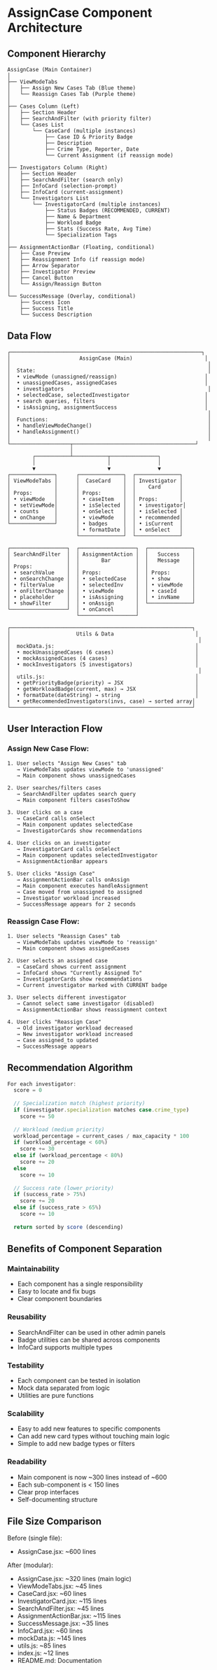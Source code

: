 # AssignCase Component Architecture

## Component Hierarchy

```
AssignCase (Main Container)
│
├── ViewModeTabs
│   ├── Assign New Cases Tab (Blue theme)
│   └── Reassign Cases Tab (Purple theme)
│
├── Cases Column (Left)
│   ├── Section Header
│   ├── SearchAndFilter (with priority filter)
│   └── Cases List
│       └── CaseCard (multiple instances)
│           ├── Case ID & Priority Badge
│           ├── Description
│           ├── Crime Type, Reporter, Date
│           └── Current Assignment (if reassign mode)
│
├── Investigators Column (Right)
│   ├── Section Header
│   ├── SearchAndFilter (search only)
│   ├── InfoCard (selection-prompt)
│   ├── InfoCard (current-assignment)
│   └── Investigators List
│       └── InvestigatorCard (multiple instances)
│           ├── Status Badges (RECOMMENDED, CURRENT)
│           ├── Name & Department
│           ├── Workload Badge
│           ├── Stats (Success Rate, Avg Time)
│           └── Specialization Tags
│
├── AssignmentActionBar (Floating, conditional)
│   ├── Case Preview
│   ├── Reassignment Info (if reassign mode)
│   ├── Arrow Separator
│   ├── Investigator Preview
│   ├── Cancel Button
│   └── Assign/Reassign Button
│
└── SuccessMessage (Overlay, conditional)
    ├── Success Icon
    ├── Success Title
    └── Success Description
```

## Data Flow

```
┌─────────────────────────────────────────────────────────────┐
│                      AssignCase (Main)                       │
│                                                               │
│  State:                                                       │
│  • viewMode (unassigned/reassign)                            │
│  • unassignedCases, assignedCases                            │
│  • investigators                                              │
│  • selectedCase, selectedInvestigator                        │
│  • search queries, filters                                   │
│  • isAssigning, assignmentSuccess                            │
│                                                               │
│  Functions:                                                   │
│  • handleViewModeChange()                                     │
│  • handleAssignment()                                         │
│                                                               │
└───────────────────┬───────────────────────────────────────┘
                    │
        ┌───────────┴───────────┬───────────────┐
        │                       │               │
        ▼                       ▼               ▼
┌──────────────┐      ┌──────────────┐  ┌──────────────┐
│ ViewModeTabs │      │  CaseCard    │  │ Investigator │
│              │      │              │  │    Card      │
│ Props:       │      │ Props:       │  │              │
│ • viewMode   │      │ • caseItem   │  │ Props:       │
│ • setViewMode│      │ • isSelected │  │ • investigator│
│ • counts     │      │ • onSelect   │  │ • isSelected │
│ • onChange   │      │ • viewMode   │  │ • recommended│
└──────────────┘      │ • badges     │  │ • isCurrent  │
                      │ • formatDate │  │ • onSelect   │
                      └──────────────┘  └──────────────┘

┌──────────────────┐  ┌──────────────────┐  ┌──────────────┐
│ SearchAndFilter  │  │ AssignmentAction │  │   Success    │
│                  │  │       Bar        │  │   Message    │
│ Props:           │  │                  │  │              │
│ • searchValue    │  │ Props:           │  │ Props:       │
│ • onSearchChange │  │ • selectedCase   │  │ • show       │
│ • filterValue    │  │ • selectedInv    │  │ • viewMode   │
│ • onFilterChange │  │ • viewMode       │  │ • caseId     │
│ • placeholder    │  │ • isAssigning    │  │ • invName    │
│ • showFilter     │  │ • onAssign       │  └──────────────┘
└──────────────────┘  │ • onCancel       │
                      └──────────────────┘

┌──────────────────────────────────────────────────────────┐
│                     Utils & Data                          │
│                                                            │
│  mockData.js:                                             │
│  • mockUnassignedCases (6 cases)                          │
│  • mockAssignedCases (4 cases)                            │
│  • mockInvestigators (5 investigators)                    │
│                                                            │
│  utils.js:                                                │
│  • getPriorityBadge(priority) → JSX                       │
│  • getWorkloadBadge(current, max) → JSX                   │
│  • formatDate(dateString) → string                        │
│  • getRecommendedInvestigators(invs, case) → sorted array│
└──────────────────────────────────────────────────────────┘
```

## User Interaction Flow

### Assign New Case Flow:
```
1. User selects "Assign New Cases" tab
   → ViewModeTabs updates viewMode to 'unassigned'
   → Main component shows unassignedCases

2. User searches/filters cases
   → SearchAndFilter updates search query
   → Main component filters casesToShow

3. User clicks on a case
   → CaseCard calls onSelect
   → Main component updates selectedCase
   → InvestigatorCards show recommendations

4. User clicks on an investigator
   → InvestigatorCard calls onSelect
   → Main component updates selectedInvestigator
   → AssignmentActionBar appears

5. User clicks "Assign Case"
   → AssignmentActionBar calls onAssign
   → Main component executes handleAssignment
   → Case moved from unassigned to assigned
   → Investigator workload increased
   → SuccessMessage appears for 2 seconds
```

### Reassign Case Flow:
```
1. User selects "Reassign Cases" tab
   → ViewModeTabs updates viewMode to 'reassign'
   → Main component shows assignedCases

2. User selects an assigned case
   → CaseCard shows current assignment
   → InfoCard shows "Currently Assigned To"
   → InvestigatorCards show recommendations
   → Current investigator marked with CURRENT badge

3. User selects different investigator
   → Cannot select same investigator (disabled)
   → AssignmentActionBar shows reassignment context

4. User clicks "Reassign Case"
   → Old investigator workload decreased
   → New investigator workload increased
   → Case assigned_to updated
   → SuccessMessage appears
```

## Recommendation Algorithm

```javascript
For each investigator:
  score = 0
  
  // Specialization match (highest priority)
  if (investigator.specialization matches case.crime_type)
    score += 50
  
  // Workload (medium priority)
  workload_percentage = current_cases / max_capacity * 100
  if (workload_percentage < 60%)
    score += 30
  else if (workload_percentage < 80%)
    score += 20
  else
    score += 10
  
  // Success rate (lower priority)
  if (success_rate > 75%)
    score += 20
  else if (success_rate > 65%)
    score += 10
  
  return sorted by score (descending)
```

## Benefits of Component Separation

### Maintainability
- Each component has a single responsibility
- Easy to locate and fix bugs
- Clear component boundaries

### Reusability
- SearchAndFilter can be used in other admin panels
- Badge utilities can be shared across components
- InfoCard supports multiple types

### Testability
- Each component can be tested in isolation
- Mock data separated from logic
- Utilities are pure functions

### Scalability
- Easy to add new features to specific components
- Can add new card types without touching main logic
- Simple to add new badge types or filters

### Readability
- Main component is now ~300 lines instead of ~600
- Each sub-component is < 150 lines
- Clear prop interfaces
- Self-documenting structure

## File Size Comparison

Before (single file):
- AssignCase.jsx: ~600 lines

After (modular):
- AssignCase.jsx: ~320 lines (main logic)
- ViewModeTabs.jsx: ~45 lines
- CaseCard.jsx: ~60 lines
- InvestigatorCard.jsx: ~115 lines
- SearchAndFilter.jsx: ~45 lines
- AssignmentActionBar.jsx: ~115 lines
- SuccessMessage.jsx: ~35 lines
- InfoCard.jsx: ~60 lines
- mockData.js: ~145 lines
- utils.js: ~85 lines
- index.js: ~12 lines
- README.md: Documentation
